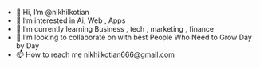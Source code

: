 - 👋 Hi, I’m @nikhilkotian
- 👀 I’m interested in Ai, Web , Apps
- 🌱 I’m currently learning Business , tech , marketing , finance
- 💞️ I’m looking to collaborate on with best People Who Need to Grow Day by Day
- 📫 How to reach me nikhilkotian666@gmail.com


<!---
nikhilkotian6699/nikhilkotian6699 is a ✨ special ✨ repository because its `README.md` (this file) appears on your GitHub profile.
You can click the Preview link to take a look at your changes.
--->
